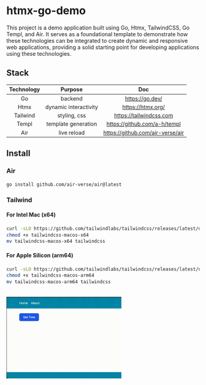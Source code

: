 # htmx-go-demo

This project is a demo application built using Go, Htmx, TailwindCSS, Go Templ, and Air.
It serves as a foundational template to demonstrate how these technologies
can be integrated to create dynamic and responsive web applications, providing a solid starting point
for developing applications using these technologies.

## Stack

| Technology |        Purpose        |               Doc                |
|:----------:|:---------------------:|:--------------------------------:|
|     Go     |        backend        |         https://go.dev/          |
|    Htmx    | dynamic interactivity |        https://htmx.org/         |
|  Tailwind  |     styling, css      |     https://tailwindcss.com      |
|   Templ    |  template generation  |   https://github.com/a-h/templ   |
|    Air     |      live reload      | https://github.com/air-verse/air |

## Install

### Air

```sh
go install github.com/air-verse/air@latest
```

### Tailwind

#### For Intel Mac (x64)

```sh
curl -sLO https://github.com/tailwindlabs/tailwindcss/releases/latest/download/tailwindcss-macos-x64
chmod +x tailwindcss-macos-x64
mv tailwindcss-macos-x64 tailwindcss
```

#### For Apple Silicon (arm64)

```sh
curl -sLO https://github.com/tailwindlabs/tailwindcss/releases/latest/download/tailwindcss-macos-arm64
chmod +x tailwindcss-macos-arm64
mv tailwindcss-macos-arm64 tailwindcss
```

<br/>
<img src="https://github.com/bayraktugrul/htmx-go-demo/blob/main/htmx.gif" width="300" />